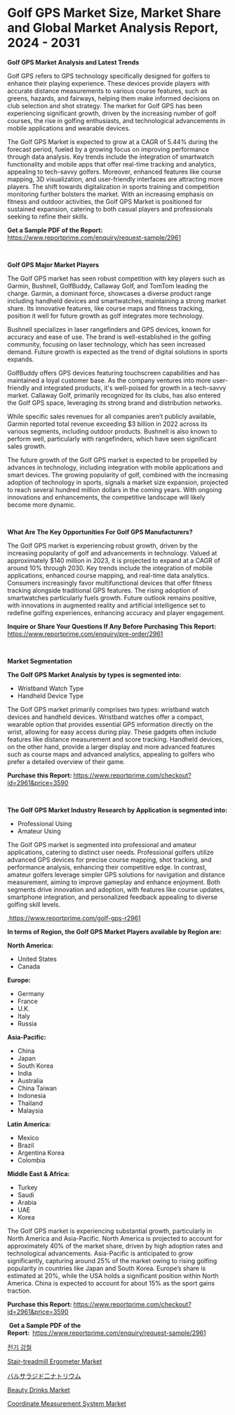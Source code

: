 <p><h1>Golf GPS Market Size, Market Share and Global Market Analysis Report, 2024 - 2031</h1></p><p><strong>Golf GPS Market Analysis and Latest Trends</strong></p>
<p><p>Golf GPS refers to GPS technology specifically designed for golfers to enhance their playing experience. These devices provide players with accurate distance measurements to various course features, such as greens, hazards, and fairways, helping them make informed decisions on club selection and shot strategy. The market for Golf GPS has been experiencing significant growth, driven by the increasing number of golf courses, the rise in golfing enthusiasts, and technological advancements in mobile applications and wearable devices.</p><p>The Golf GPS Market is expected to grow at a CAGR of 5.44% during the forecast period, fueled by a growing focus on improving performance through data analysis. Key trends include the integration of smartwatch functionality and mobile apps that offer real-time tracking and analytics, appealing to tech-savvy golfers. Moreover, enhanced features like course mapping, 3D visualization, and user-friendly interfaces are attracting more players. The shift towards digitalization in sports training and competition monitoring further bolsters the market. With an increasing emphasis on fitness and outdoor activities, the Golf GPS Market is positioned for sustained expansion, catering to both casual players and professionals seeking to refine their skills.</p></p>
<p><strong>Get a Sample PDF of the Report:&nbsp;</strong> <a href="https://www.reportprime.com/enquiry/request-sample/2961">https://www.reportprime.com/enquiry/request-sample/2961</a></p>
<p>&nbsp;</p>
<p><strong>Golf GPS Major Market Players</strong></p>
<p><p>The Golf GPS market has seen robust competition with key players such as Garmin, Bushnell, GolfBuddy, Callaway Golf, and TomTom leading the charge. Garmin, a dominant force, showcases a diverse product range including handheld devices and smartwatches, maintaining a strong market share. Its innovative features, like course maps and fitness tracking, position it well for future growth as golf integrates more technology.</p><p>Bushnell specializes in laser rangefinders and GPS devices, known for accuracy and ease of use. The brand is well-established in the golfing community, focusing on laser technology, which has seen increased demand. Future growth is expected as the trend of digital solutions in sports expands.</p><p>GolfBuddy offers GPS devices featuring touchscreen capabilities and has maintained a loyal customer base. As the company ventures into more user-friendly and integrated products, it's well-poised for growth in a tech-savvy market. Callaway Golf, primarily recognized for its clubs, has also entered the Golf GPS space, leveraging its strong brand and distribution networks.</p><p>While specific sales revenues for all companies aren’t publicly available, Garmin reported total revenue exceeding $3 billion in 2022 across its various segments, including outdoor products. Bushnell is also known to perform well, particularly with rangefinders, which have seen significant sales growth.</p><p>The future growth of the Golf GPS market is expected to be propelled by advances in technology, including integration with mobile applications and smart devices. The growing popularity of golf, combined with the increasing adoption of technology in sports, signals a market size expansion, projected to reach several hundred million dollars in the coming years. With ongoing innovations and enhancements, the competitive landscape will likely become more dynamic.</p></p>
<p>&nbsp;</p>
<p><strong>What Are The Key Opportunities For Golf GPS Manufacturers?</strong></p>
<p><p>The Golf GPS market is experiencing robust growth, driven by the increasing popularity of golf and advancements in technology. Valued at approximately $140 million in 2023, it is projected to expand at a CAGR of around 10% through 2030. Key trends include the integration of mobile applications, enhanced course mapping, and real-time data analytics. Consumers increasingly favor multifunctional devices that offer fitness tracking alongside traditional GPS features. The rising adoption of smartwatches particularly fuels growth. Future outlook remains positive, with innovations in augmented reality and artificial intelligence set to redefine golfing experiences, enhancing accuracy and player engagement.</p></p>
<p><strong>Inquire or Share Your Questions If Any Before Purchasing This Report:</strong> <a href="https://www.reportprime.com/enquiry/pre-order/2961">https://www.reportprime.com/enquiry/pre-order/2961</a></p>
<p>&nbsp;</p>
<p><strong>Market Segmentation</strong></p>
<p><strong>The Golf GPS Market Analysis by types is segmented into:</strong></p>
<p><ul><li>Wristband Watch Type</li><li>Handheld Device Type</li></ul></p>
<p><p>The Golf GPS market primarily comprises two types: wristband watch devices and handheld devices. Wristband watches offer a compact, wearable option that provides essential GPS information directly on the wrist, allowing for easy access during play. These gadgets often include features like distance measurement and score tracking. Handheld devices, on the other hand, provide a larger display and more advanced features such as course maps and advanced analytics, appealing to golfers who prefer a detailed overview of their game.</p></p>
<p><strong>Purchase this Report:&nbsp;</strong><a href="https://www.reportprime.com/checkout?id=2961&price=3590">https://www.reportprime.com/checkout?id=2961&price=3590</a></p>
<p>&nbsp;</p>
<p><strong>The Golf GPS Market Industry Research by Application is segmented into:</strong></p>
<p><ul><li>Professional Using</li><li>Amateur Using</li></ul></p>
<p><p>The Golf GPS market is segmented into professional and amateur applications, catering to distinct user needs. Professional golfers utilize advanced GPS devices for precise course mapping, shot tracking, and performance analysis, enhancing their competitive edge. In contrast, amateur golfers leverage simpler GPS solutions for navigation and distance measurement, aiming to improve gameplay and enhance enjoyment. Both segments drive innovation and adoption, with features like course updates, smartphone integration, and personalized feedback appealing to diverse golfing skill levels.</p></p>
<p><a href="https://www.reportprime.com/golf-gps-r2961">&nbsp;https://www.reportprime.com/golf-gps-r2961</a></p>
<p><strong>In terms of Region, the Golf GPS Market Players available by Region are:</strong></p>
<p>
    <p> <strong> North America: </strong>
        <ul>
            <li>United States</li>
            <li>Canada</li>
        </ul>
        </p> 
    <p> <strong> Europe: </strong>
        <ul>
            <li>Germany</li>
            <li>France</li>
            <li>U.K.</li>
            <li>Italy</li>
            <li>Russia</li>
        </ul>
        </p> 
    <p> <strong> Asia-Pacific: </strong>
        <ul>
            <li>China</li>
            <li>Japan</li>
            <li>South Korea</li>
            <li>India</li>
            <li>Australia</li>
            <li>China Taiwan</li>
            <li>Indonesia</li>
            <li>Thailand</li>
            <li>Malaysia</li>
        </ul>
        </p> 
    <p> <strong> Latin America: </strong>
        <ul>
            <li>Mexico</li>
            <li>Brazil</li>
            <li>Argentina Korea</li>
            <li>Colombia</li>
        </ul>
        </p> 
    <p> <strong> Middle East & Africa: </strong>
        <ul>
            <li>Turkey</li>
            <li>Saudi</li>
            <li>Arabia</li>
            <li>UAE</li>
            <li>Korea</li>
        </ul>
    </p>
    </p>
<p><p>The Golf GPS market is experiencing substantial growth, particularly in North America and Asia-Pacific. North America is projected to account for approximately 40% of the market share, driven by high adoption rates and technological advancements. Asia-Pacific is anticipated to grow significantly, capturing around 25% of the market owing to rising golfing popularity in countries like Japan and South Korea. Europe’s share is estimated at 20%, while the USA holds a significant position within North America. China is expected to account for about 15% as the sport gains traction.</p></p>
<p><strong>Purchase this Report: </strong><a href="https://www.reportprime.com/checkout?id=2961&price=3590">https://www.reportprime.com/checkout?id=2961&price=3590</a></p>
<p>&nbsp;<strong>Get a Sample PDF of the Report:&nbsp;&nbsp;</strong><a href="https://www.reportprime.com/enquiry/request-sample/2961">https://www.reportprime.com/enquiry/request-sample/2961</a></p>
<p><strong></strong></p>
<p><p><a href="https://medium.com/@othaleffler61/%EC%8B%9C%EC%9E%A5-%EB%A6%AC%EB%8D%94%EC%99%80-%ED%9B%84%EB%B0%9C-%EC%A3%BC%EC%9E%90-%EA%B8%80%EB%A1%9C%EB%B2%8C-%EC%A0%84%EA%B8%B0%EA%B0%95-%EC%8B%9C%EC%9E%A5-%EB%8F%99%ED%96%A5-%EB%B0%8F-%EC%A0%84%EB%A7%9D-2024-2031-dc8a514f863e">전기 강철</a></p><p><a href="https://medium.com/@gyuj5h/stair-treadmill-ergometer-market-size-is-growing-at-cagr-of-9-5-e6f2bd43a845">Stair-treadmill Ergometer Market</a></p><p><a href="https://medium.com/@vedakuvlis2023/%E3%83%90%E3%83%AB%E3%82%B5%E3%83%A9%E3%82%B8%E3%83%89%E4%BA%8C%E3%83%8A%E3%83%88%E3%83%AA%E3%82%A6%E3%83%A0%E5%B8%82%E5%A0%B4-2024%E5%B9%B4%E3%81%8B%E3%82%892031%E5%B9%B4%E3%81%BE%E3%81%A7%E3%81%AE%E6%9C%9F%E9%96%93%E3%81%AE%E6%A5%AD%E7%95%8C%E5%8B%95%E5%90%91%E3%81%A8%E4%BA%88%E6%B8%AC-e25963ec992e">バルサラジド二ナトリウム</a></p><p><a href="https://www.linkedin.com/pulse/global-beauty-drinks-market-size-expected-reach-cagr-41-ejvuf?trackingId=KKNQIdshQkWAlC8uSV840g%3D%3D">Beauty Drinks Market</a></p><p><a href="https://github.com/Chiragrp22/Market-Research-Report-List-6/blob/main/coordinate-measurement-system-market.md">Coordinate Measurement System Market</a></p></p>